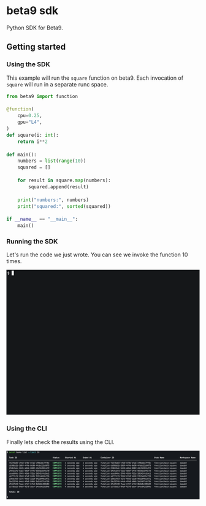 # beta9 sdk

Python SDK for Beta9.

## Getting started

### Using the SDK

This example will run the `square` function on beta9. Each invocation of `square` will run in a separate runc space.

```python
from beta9 import function

@function(
    cpu=0.25,
    gpu="L4",
)
def square(i: int):
    return i**2

def main():
    numbers = list(range(10))
    squared = []

    for result in square.map(numbers):
        squared.append(result)

    print("numbers:", numbers)
    print("squared:", sorted(squared))

if __name__ == "__main__":
    main()

```

### Running the SDK

Let's run the code we just wrote. You can see we invoke the function 10 times.

![demo gif](docs/demo.gif)


### Using the CLI

Finally lets check the results using the CLI.

![demo list tasks](docs/demo-list-tasks.png)
